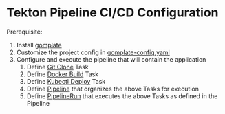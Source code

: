 # Tekton Pipeline CI/CD Configuration

Prerequisite:

1. Install [gomplate](https://gomplate.ca/)
2. Customize the project config in [gomplate-config.yaml](gomplate-config.yaml)
3. Configure and execute the pipeline that will contain the application
   1. Define [Git Clone](git-clone.yaml) Task
   2. Define [Docker Build](docker-build.yaml) Task
   3. Define [Kubectl Deploy](kubectl-deploy.yaml) Task
   4. Define [Pipeline](pipeline.yaml) that organizes the above Tasks for execution
   5. Define [PipelineRun](pipeline-run.yaml) that executes the above Tasks as defined in the Pipeline
